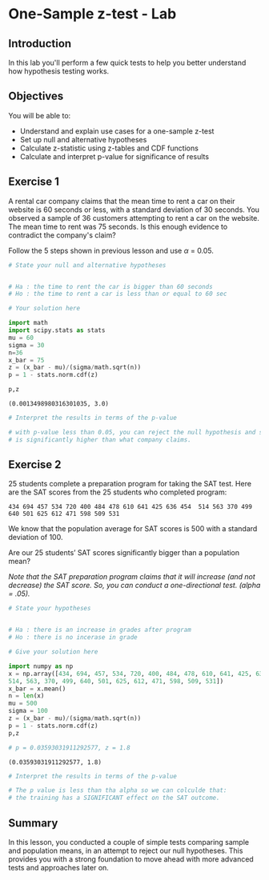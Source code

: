 
# One-Sample z-test - Lab

## Introduction
In this lab you'll perform a few quick tests to help you better understand how hypothesis testing works.

## Objectives
You will be able to:
* Understand and explain use cases for a one-sample z-test
* Set up null and alternative hypotheses
* Calculate z-statistic using z-tables and CDF functions
* Calculate and interpret p-value for significance of results

## Exercise 1
A rental car company claims that the mean time to rent a car on their website is 60 seconds or less, with a standard deviation of 30 seconds. You observed a sample of 36 customers attempting to rent a car on the website. The mean time to rent was 75 seconds. Is this enough evidence to contradict the company's claim? 

Follow the 5 steps shown in previous lesson and use $\alpha$ = 0.05. 


```python
# State your null and alternative hypotheses


# Ha : the time to rent the car is bigger than 60 seconds
# Ho : the time to rent a car is less than or equal to 60 sec
```


```python
# Your solution here

import math
import scipy.stats as stats
mu = 60
sigma = 30
n=36
x_bar = 75
z = (x_bar - mu)/(sigma/math.sqrt(n))
p = 1 - stats.norm.cdf(z)

p,z
```




    (0.0013498980316301035, 3.0)




```python
# Interpret the results in terms of the p-value

# with p-value less than 0.05, you can reject the null hypothesis and say that the time to rent a car
# is significantly higher than what company claims. 
```

## Exercise 2

25 students complete a preparation program for taking the SAT test.  Here are the SAT scores from the 25 students who completed  program:

``
434 694 457 534 720 400 484 478 610 641 425 636 454 
514 563 370 499 640 501 625 612 471 598 509 531
``

We know that the population average for SAT scores is 500 with a standard deviation of 100.

Are our 25 students’ SAT scores significantly bigger than a population mean? 

*Note that the SAT preparation program claims that it will increase (and not decrease) the SAT score.  So, you can conduct a one-directional test. (alpha = .05).*


```python
# State your hypotheses 


# Ha : there is an increase in grades after program
# Ho : there is no incerase in grade 
```


```python
# Give your solution here 

import numpy as np 
x = np.array([434, 694, 457, 534, 720, 400, 484, 478, 610, 641, 425, 636, 454,
514, 563, 370, 499, 640, 501, 625, 612, 471, 598, 509, 531])
x_bar = x.mean()
n = len(x)
mu = 500
sigma = 100
z = (x_bar - mu)/(sigma/math.sqrt(n))
p = 1 - stats.norm.cdf(z)
p,z

# p = 0.03593031911292577, z = 1.8
```




    (0.03593031911292577, 1.8)




```python
# Interpret the results in terms of the p-value

# The p value is less than tha alpha so we can colculde that:
# the training has a SIGNIFICANT effect on the SAT outcome. 
```

## Summary

In this lesson, you conducted a couple of simple tests comparing sample and population means, in an attempt to reject our null hypotheses. This provides you with a strong foundation to move ahead with more advanced tests and approaches later on.
